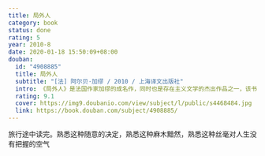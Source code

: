 ```yaml
---
title: 局外人
category: book
status: done
rating: 5
year: 2010-8
date: 2020-01-18 15:50:09+08:00
douban:
  id: "4908885"
  title: 局外人
  subtitle: "[法] 阿尔贝·加缪 / 2010 / 上海译文出版社"
  intro: 《局外人》是法国作家加缪的成名作，同时也是存在主义文学的杰出作品之一，该书以一种客观记录式的“零度风格”，粗线条地描述了主人公默尔索在荒谬的世界中经历的种种荒谬的事，以及自身的荒诞体验。从参加母亲的葬礼到偶然成了杀人犯，再到被判处死刑，默尔索似乎对一切都无动于衷，他像一个象征性的符号，代表了一种普遍的存在，又像是一个血红色的灯塔，具有高度的警示性。然而，局外人现象的产生无疑是由这个世界本身所孕育的，默尔索的存在有其深刻的外部原因。
  rating: 9.1
  cover: https://img9.doubanio.com/view/subject/l/public/s4468484.jpg
  link: https://book.douban.com/subject/4908885/
---
```


旅行途中读完。熟悉这种随意的决定，熟悉这种麻木黯然，熟悉这种丝毫对人生没有把握的空气
